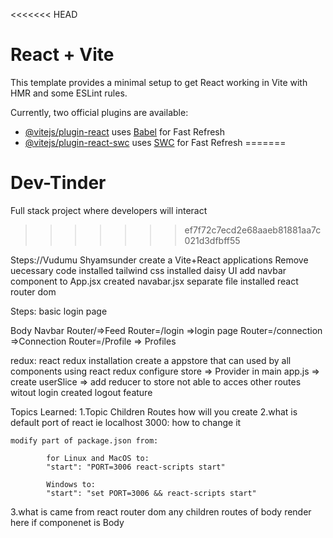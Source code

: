 <<<<<<< HEAD
# React + Vite

This template provides a minimal setup to get React working in Vite with HMR and some ESLint rules.

Currently, two official plugins are available:

- [@vitejs/plugin-react](https://github.com/vitejs/vite-plugin-react/blob/main/packages/plugin-react/README.md) uses [Babel](https://babeljs.io/) for Fast Refresh
- [@vitejs/plugin-react-swc](https://github.com/vitejs/vite-plugin-react-swc) uses [SWC](https://swc.rs/) for Fast Refresh
=======
# Dev-Tinder
Full stack project where developers will interact
>>>>>>> ef7f72c7ecd2e68aaeb81881aa7c021d3dfbff55

Steps://Vudumu Shyamsunder
create a Vite+React applications
Remove uecessary code
installed tailwind css
installed daisy UI
add navbar component to App.jsx
created navabar.jsx separate file
installed react router dom

Steps:
basic login page


Body
Navbar
Router/=>Feed
Router=/login =>login page
Router=/connection  =>Connection
Router=/Profile => Profiles

redux:
react redux installation 
create a appstore that can used by all components using react redux
configure store => Provider in main app.js =>  create userSlice => add reducer to store
not able to acces other routes witout login
created logout feature


Topics Learned:
1.Topic Children Routes how will you create 
2.what is default port of react ie localhost 3000: how to change it 

    modify part of package.json from:

            for Linux and MacOS to:
            "start": "PORT=3006 react-scripts start"

            Windows to:
            "start": "set PORT=3006 && react-scripts start"
3.what is <Outlet/> came from react router dom any children routes of body render here if componenet is Body
   
